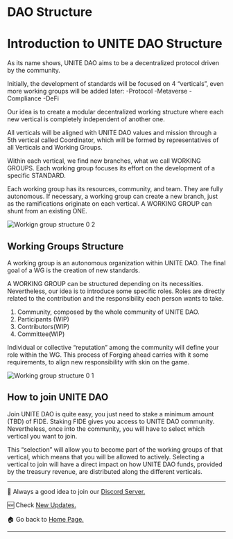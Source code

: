 # DAO Structure

# Introduction to UNITE DAO Structure
As its name shows, UNITE DAO aims to be a decentralized protocol driven by the community. 

Initially, the development of standards will be focused on 4 “verticals”, even more working groups will be added later:
-Protocol
-Metaverse
-Compliance
-DeFi

Our idea is to create a modular decentralized working structure where each new vertical is completely independent of another one.

All verticals will be aligned with UNITE DAO values and mission through a 5th vertical called Coordinator, which will be formed by representatives of all Verticals and Working Groups.

Within each vertical, we find new branches, what we call WORKING GROUPS. Each working group focuses its effort on the development of a specific STANDARD. 

Each working group has its resources, community, and team. They are fully autonomous. If necessary, a working group can create a new branch, just as the ramifications originate on each vertical. A WORKING GROUP can shunt from an existing ONE.

![Workign group structure 0 2](https://user-images.githubusercontent.com/78653335/152518694-8c4f5928-4a81-4760-9edf-1958928d772f.PNG)

## Working Groups Structure

A working group is an autonomous organization within UNITE DAO. The final goal of a WG is the creation of new standards.

A WORKING GROUP can be structured depending on its necessities. Nevertheless, our idea is to introduce some specific roles. Roles are directly related to the contribution and the responsibility each person wants to take.

1. Community, composed by the whole community of UNITE DAO.
2. Participants (WIP)
3. Contributors(WIP)
4. Committee(WIP)

Individual or collective “reputation” among the community will define your role within the WG. This process of Forging ahead carries with it some requirements, to align new responsibility with skin on the game.

![Working group structure 0 1](https://user-images.githubusercontent.com/78653335/152519183-0c804c6a-a82e-4b1e-810c-66a1019306d8.PNG)

## How to join UNITE DAO

Join UNITE DAO is quite easy, you just need to stake a minimum amount (TBD) of FIDE. Staking FIDE gives you access to UNITE DAO community. Nevertheless, once into the community, you will have to select which vertical you want to join. 

This “selection” will allow you to become part of the working groups of that vertical, which means that you will be allowed to actively.
Selecting a vertical to join will have a direct impact on how UNITE DAO funds, provided by the treasury revenue, are distributed along the different verticals. 


***

💬 Always a good idea to join our [Discord Server.](https://discord.gg/7RwPerFPe8)

🆕 Check [New Updates.](https://github.com/Unite-DAO/Documentation/tree/main/updates)

🏠 Go back to [Home Page.](https://github.com/Unite-DAO/Documentation)

***
